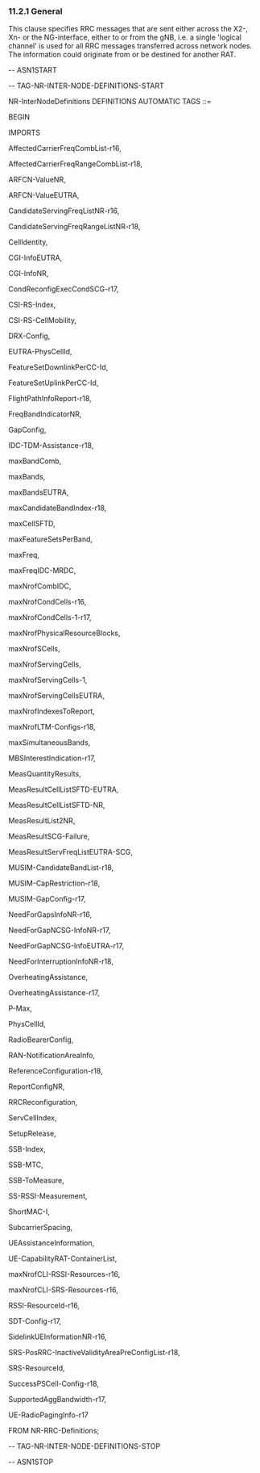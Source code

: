 ### 11.2.1 General

This clause specifies RRC messages that are sent either across the X2-,
Xn- or the NG-interface, either to or from the gNB, i.e. a single
\'logical channel\' is used for all RRC messages transferred across
network nodes. The information could originate from or be destined for
another RAT.

\-- ASN1START

\-- TAG-NR-INTER-NODE-DEFINITIONS-START

NR-InterNodeDefinitions DEFINITIONS AUTOMATIC TAGS ::=

BEGIN

IMPORTS

AffectedCarrierFreqCombList-r16,

AffectedCarrierFreqRangeCombList-r18,

ARFCN-ValueNR,

ARFCN-ValueEUTRA,

CandidateServingFreqListNR-r16,

CandidateServingFreqRangeListNR-r18,

CellIdentity,

CGI-InfoEUTRA,

CGI-InfoNR,

CondReconfigExecCondSCG-r17,

CSI-RS-Index,

CSI-RS-CellMobility,

DRX-Config,

EUTRA-PhysCellId,

FeatureSetDownlinkPerCC-Id,

FeatureSetUplinkPerCC-Id,

FlightPathInfoReport-r18,

FreqBandIndicatorNR,

GapConfig,

IDC-TDM-Assistance-r18,

maxBandComb,

maxBands,

maxBandsEUTRA,

maxCandidateBandIndex-r18,

maxCellSFTD,

maxFeatureSetsPerBand,

maxFreq,

maxFreqIDC-MRDC,

maxNrofCombIDC,

maxNrofCondCells-r16,

maxNrofCondCells-1-r17,

maxNrofPhysicalResourceBlocks,

maxNrofSCells,

maxNrofServingCells,

maxNrofServingCells-1,

maxNrofServingCellsEUTRA,

maxNrofIndexesToReport,

maxNrofLTM-Configs-r18,

maxSimultaneousBands,

MBSInterestIndication-r17,

MeasQuantityResults,

MeasResultCellListSFTD-EUTRA,

MeasResultCellListSFTD-NR,

MeasResultList2NR,

MeasResultSCG-Failure,

MeasResultServFreqListEUTRA-SCG,

MUSIM-CandidateBandList-r18,

MUSIM-CapRestriction-r18,

MUSIM-GapConfig-r17,

NeedForGapsInfoNR-r16,

NeedForGapNCSG-InfoNR-r17,

NeedForGapNCSG-InfoEUTRA-r17,

NeedForInterruptionInfoNR-r18,

OverheatingAssistance,

OverheatingAssistance-r17,

P-Max,

PhysCellId,

RadioBearerConfig,

RAN-NotificationAreaInfo,

ReferenceConfiguration-r18,

ReportConfigNR,

RRCReconfiguration,

ServCellIndex,

SetupRelease,

SSB-Index,

SSB-MTC,

SSB-ToMeasure,

SS-RSSI-Measurement,

ShortMAC-I,

SubcarrierSpacing,

UEAssistanceInformation,

UE-CapabilityRAT-ContainerList,

maxNrofCLI-RSSI-Resources-r16,

maxNrofCLI-SRS-Resources-r16,

RSSI-ResourceId-r16,

SDT-Config-r17,

SidelinkUEInformationNR-r16,

SRS-PosRRC-InactiveValidityAreaPreConfigList-r18,

SRS-ResourceId,

SuccessPSCell-Config-r18,

SupportedAggBandwidth-r17,

UE-RadioPagingInfo-r17

FROM NR-RRC-Definitions;

\-- TAG-NR-INTER-NODE-DEFINITIONS-STOP

\-- ASN1STOP